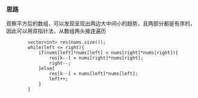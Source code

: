 ### 思路

观察平方后的数组，可以发现呈现出两边大中间小的趋势，且两部分都是有序的，因此可以用双指针法，从数组两头接连遍历

```
		vector<int> res(nums.size());
		while(left <= right){
            if(nums[left]*nums[left] < nums[right]*nums[right]){
                res[k--] = nums[right]*nums[right];
                right--;
            }else{
                res[k--] = nums[left]*nums[left];
                left++;
            }
        }
```


